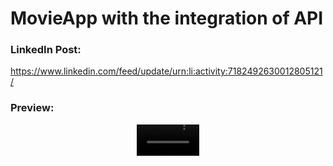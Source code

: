 # MovieApp with the integration of API

### LinkedIn Post:
https://www.linkedin.com/feed/update/urn:li:activity:7182492630012805121/

### Preview:
<div align="center">
  <video src="https://github.com/ShahzainAhmed/MovieReviewsApp/assets/59369881/89eed6b6-b7f0-4011-9c56-6534b96bc2b0" width=100/>
<div/>
